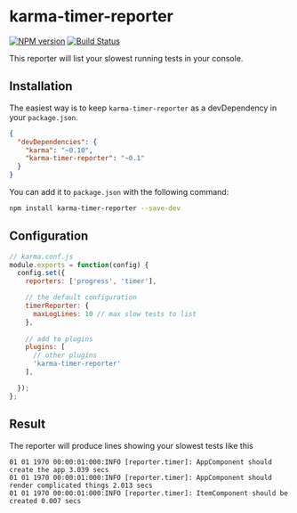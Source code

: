 # karma-timer-reporter

[![NPM version][npm-image]][npm-url] [![Build Status][travis-image]][travis-url]

This reporter will list your slowest running tests in your console.


## Installation

The easiest way is to keep `karma-timer-reporter` as a devDependency in your `package.json`.
```json
{
  "devDependencies": {
    "karma": "~0.10",
    "karma-timer-reporter": "~0.1"
  }
}
```

You can add it to `package.json` with the following command:
```bash
npm install karma-timer-reporter --save-dev
```

## Configuration
```js
// karma.conf.js
module.exports = function(config) {
  config.set({
    reporters: ['progress', 'timer'],

    // the default configuration
    timerReporter: {
      maxLogLines: 10 // max slow tests to list
    },
    
    // add to plugins
    plugins: [
      // other plugins
      'karma-timer-reporter'
    ],

  });
};
```

## Result

The reporter will produce lines showing your slowest tests like this

```shell
01 01 1970 00:00:01:000:INFO [reporter.timer]: AppComponent should create the app 3.039 secs
01 01 1970 00:00:01:000:INFO [reporter.timer]: AppComponent should render complicated things 2.013 secs
01 01 1970 00:00:01:000:INFO [reporter.timer]: ItemComponent should be created 0.007 secs
```

[npm-image]: https://badge.fury.io/js/karma-timer-reporter.svg
[npm-url]: https://npmjs.org/package/karma-timer-reporter
[travis-image]: https://travis-ci.com/GaryB432/gb-karma-plugins.svg?branch=master
[travis-url]: https://travis-ci.com/GaryB432/gb-karma-plugins
